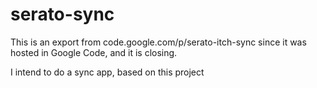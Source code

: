 # serato-sync

This is an export from code.google.com/p/serato-itch-sync  since it was hosted in Google Code, and it is closing.

I intend to do a sync app, based on this project
